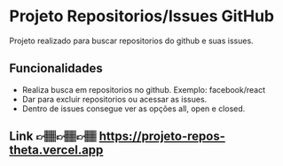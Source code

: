 
# Projeto Repositorios/Issues GitHub

Projeto realizado para buscar repositorios do github e suas issues.


## Funcionalidades

- Realiza busca em repositorios no github. Exemplo: facebook/react
- Dar para excluir repositorios ou acessar as issues.
- Dentro de issues consegue ver as opções all, open e closed.


## Link 👉🏽👉🏽👉🏽   https://projeto-repos-theta.vercel.app
